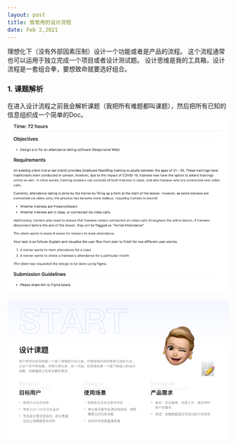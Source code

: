 ```yaml
---
layout: post
title: 我常用的设计流程
date: Feb 2,2021
---
```


理想化下（没有外部因素压制）设计一个功能或者是产品的流程。
这个流程通常也可以运用于独立完成一个项目或者设计测试题。
设计思维是我的工具箱，设计流程是一套组合拳，要想致命就要选好组合。




### 1. 课题解析
在进入设计流程之前我会解析课题（我把所有难题都叫课题），然后把所有已知的信息组织成一个简单的Doc。
![bg](img/1_2.png)

![bg](img/1_3.png)